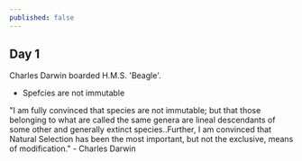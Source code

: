```yaml
---
published: false
---
```

## Day 1

Charles Darwin boarded H.M.S. 'Beagle'.

- Spefcies are not immutable

"I am fully convinced that species are not immutable; but that those belonging to what are called the same genera are lineal descendants of some other and generally extinct species..Further, I am convinced that Natural Selection has been the most important, but not the exclusive, means of modification." - Charles Darwin

